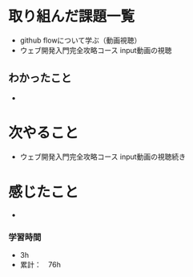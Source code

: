 # 取り組んだ課題一覧
- github flowについて学ぶ（動画視聴）
- ウェブ開発入門完全攻略コース
  input動画の視聴

## わかったこと
- 

# 次やること
- ウェブ開発入門完全攻略コース
  input動画の視聴続き

# 感じたこと
- 


### 学習時間
- 3h
- 累計：　76h

